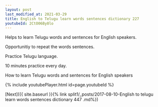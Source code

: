 ```yaml
---
layout: post
last_modified_at: 2021-03-29
title: English to Telugu learn words sentences dictionary 227 
youtubeId: 2CtO06By8lo
---
```

 
 
Helps to learn Telugu words and sentences for English speakers.

Opportunitiy to repeat the words sentences. 

Practice Telugu language. 
 
10 minutes practice every day. 
 
How to learn Telugu words and sentences for English speakers 
 
{% include youtubePlayer.html id=page.youtubeId %}
 
 
[Next]({{ site.baseurl }}{% link  split1/_posts/2017-08-10-English to telugu learn words sentences dictionary 447 .md%})
 
